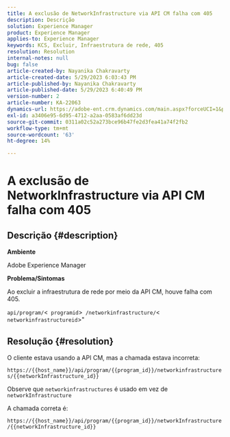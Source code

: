 ```yaml
---
title: A exclusão de NetworkInfrastructure via API CM falha com 405
description: Descrição
solution: Experience Manager
product: Experience Manager
applies-to: Experience Manager
keywords: KCS, Excluir, Infraestrutura de rede, 405
resolution: Resolution
internal-notes: null
bug: false
article-created-by: Nayanika Chakravarty
article-created-date: 5/29/2023 6:03:43 PM
article-published-by: Nayanika Chakravarty
article-published-date: 5/29/2023 6:40:49 PM
version-number: 2
article-number: KA-22063
dynamics-url: https://adobe-ent.crm.dynamics.com/main.aspx?forceUCI=1&pagetype=entityrecord&etn=knowledgearticle&id=04918225-4bfe-ed11-8f6e-6045bd006793
exl-id: a3406e95-6d95-4712-a2aa-0583af6dd23d
source-git-commit: 0311a02c52a273bce96b47fe2d3fea41a74f2fb2
workflow-type: tm+mt
source-wordcount: '63'
ht-degree: 14%

---
```


# A exclusão de NetworkInfrastructure via API CM falha com 405

## Descrição {#description}


<b>Ambiente</b>

Adobe Experience Manager

<b>Problema/Sintomas</b>

Ao excluir a infraestrutura de rede por meio da API CM, houve falha com 405.

`api/program/`&lt;` programid`>` /networkinfrastructure/`&lt;` networkinfrastructureid`>&quot;


## Resolução {#resolution}


O cliente estava usando a API CM, mas a chamada estava incorreta:

`https://{{host_name}}/api/program/{{program_id}}/networkinfrastructures/{{networkInfrastructure_id}}`

Observe que `networkinfrastructures` é usado em vez de `networkInfrastructure`

A chamada correta é:

`https://{{host_name}}/api/program/{{program_id}}/networkInfrastructure /{{networkInfrastructure_id}}`
